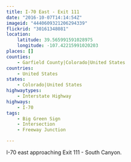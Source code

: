 ```yaml
---
title: I-70 East - Exit 111
date: "2016-10-07T14:14:54Z"
imageid: "4440609321206294339"
flickrid: "30161348081"
location:
    latitude: 39.565991591028975
    longitude: -107.42215991020203
places: []
counties:
    - Garfield County|Colorado|United States
countries:
    - United States
states:
    - Colorado|United States
highwaytypes:
    - Interstate Highway
highways:
    - I-70
tags:
    - Big Green Sign
    - Intersection
    - Freeway Junction

---
```

I-70 east approaching Exit 111 - South Canyon.